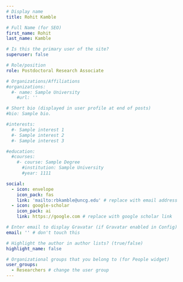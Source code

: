 ```yaml
---
# Display name
title: Rohit Kamble

# Full Name (for SEO)
first_name: Rohit
last_name: Kamble

# Is this the primary user of the site?
superuser: false

# Role/position
role: Postdoctoral Research Associate

# Organizations/Affiliations
#organizations:
  #- name: Sample University
    #url: ''

# Short bio (displayed in user profile at end of posts)
#bio: Sample bio.

#interests:
  #- Sample interest 1
  #- Sample interest 2
  #- Sample interest 3

#education:
  #courses:
    #- course: Sample Degree
      #institution: Sample University
      #year: 1111

social:
  - icon: envelope
    icon_pack: fas
    link: 'mailto:rbkamble@uncg.edu' # replace with email address
  - icon: google-scholar
    icon_pack: ai
    link: https://google.com # replace with google scholar link

# Enter email to display Gravatar (if Gravatar enabled in Config)
email: '' # don't touch this

# Highlight the author in author lists? (true/false)
highlight_name: false

# Organizational groups that you belong to (for People widget)
user_groups:
  - Researchers # change the user group
---
```


